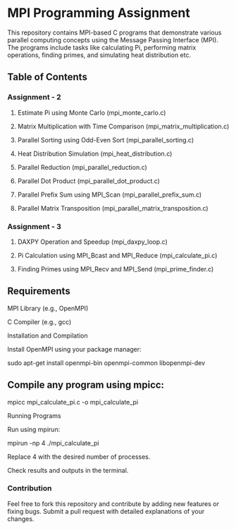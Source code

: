 # MPI Programming Assignment

This repository contains MPI-based C programs that demonstrate various parallel computing concepts using the Message Passing Interface (MPI). The programs include tasks like calculating Pi, performing matrix operations, finding primes, and simulating heat distribution etc.

## Table of Contents

### Assignment - 2
1. Estimate Pi using Monte Carlo (mpi_monte_carlo.c)

2. Matrix Multiplication with Time Comparison (mpi_matrix_multiplication.c)

3. Parallel Sorting using Odd-Even Sort (mpi_parallel_sorting.c)

4. Heat Distribution Simulation (mpi_heat_distribution.c)

5. Parallel Reduction (mpi_parallel_reduction.c)

6. Parallel Dot Product (mpi_parallel_dot_product.c)

7. Parallel Prefix Sum using MPI_Scan (mpi_parallel_prefix_sum.c)

8. Parallel Matrix Transposition (mpi_parallel_matrix_transposition.c)

### Assignment - 3
1. DAXPY Operation and Speedup (mpi_daxpy_loop.c)

2. Pi Calculation using MPI_Bcast and MPI_Reduce (mpi_calculate_pi.c)

3. Finding Primes using MPI_Recv and MPI_Send (mpi_prime_finder.c)

## Requirements

MPI Library (e.g., OpenMPI)

C Compiler (e.g., gcc)

Installation and Compilation

Install OpenMPI using your package manager:

sudo apt-get install openmpi-bin openmpi-common libopenmpi-dev


## Compile any program using mpicc:

mpicc mpi_calculate_pi.c -o mpi_calculate_pi

Running Programs

Run using mpirun:

mpirun -np 4 ./mpi_calculate_pi

Replace 4 with the desired number of processes.

Check results and outputs in the terminal.

### Contribution

Feel free to fork this repository and contribute by adding new features or fixing bugs. Submit a pull request with detailed explanations of your changes.


